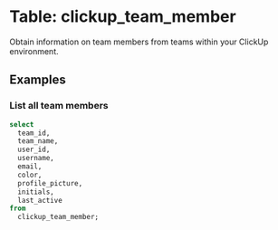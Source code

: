 # Table: clickup_team_member

Obtain information on team members from teams within your ClickUp environment.

## Examples

### List all team members

```sql
select
  team_id,
  team_name,
  user_id,
  username,
  email,
  color,
  profile_picture,
  initials,
  last_active
from
  clickup_team_member;
```
